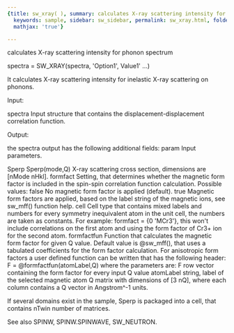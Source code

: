 ```yaml
---
{title: sw_xray( ), summary: calculates X-ray scattering intensity for phonon spectrum,
  keywords: sample, sidebar: sw_sidebar, permalink: sw_xray.html, folder: swfiles,
  mathjax: 'true'}

---
```

calculates X-ray scattering intensity for phonon spectrum
 
spectra = SW_XRAY(spectra, 'Option1', Value1' ...)
 
It calculates X-ray scattering intensity for inelastic X-ray scattering
on phonons.
 
Input:
 
spectra   Input structure that contains the displacement-displacement
          correlation function.
 
Output:
 
the spectra output has the following additional fields:
param     Input parameters.
 
Sperp     Sperp(mode,Q) X-ray scattering cross section, dimensions are
          [nMode nHkl].
formfact      Setting, that determines whether the magnetic form factor
              is included in the spin-spin correlation function
              calculation. Possible values:
                  false   No magnetic form factor is applied (default).
                  true    Magnetic form factors are applied, based on the
                          label string of the magnetic ions, see sw_mff()
                          function help.
                  cell    Cell type that contains mixed labels and
                          numbers for every symmetry inequivalent atom in
                          the unit cell, the numbers are taken as
                          constants.
              For example: formfact = {0 'MCr3'}, this won't include
              correlations on the first atom and using the form factor of
              Cr3+ ion for the second atom.
formfactfun   Function that calculates the magnetic form factor for given
              Q value. Default value is @sw_mff(), that uses a tabulated
              coefficients for the form factor calculation. For
              anisotropic form factors a user defined function can be
              written that has the following header:
                  F = @formfactfun(atomLabel,Q)
              where the parameters are:
                  F   row vector containing the form factor for every
                      input Q value
                  atomLabel string, label of the selected magnetic atom
                  Q   matrix with dimensions of [3 nQ], where each column
                      contains a Q vector in Angstrom^-1 units.
 
If several domains exist in the sample, Sperp is packaged into a cell,
that contains nTwin number of matrices.
 
See also SPINW, SPINW.SPINWAVE, SW_NEUTRON.
 
